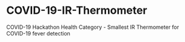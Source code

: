# COVID-19-IR-Thermometer
COVID-19 Hackathon Health Category - Smallest IR Thermometer for COVID-19 fever detection
